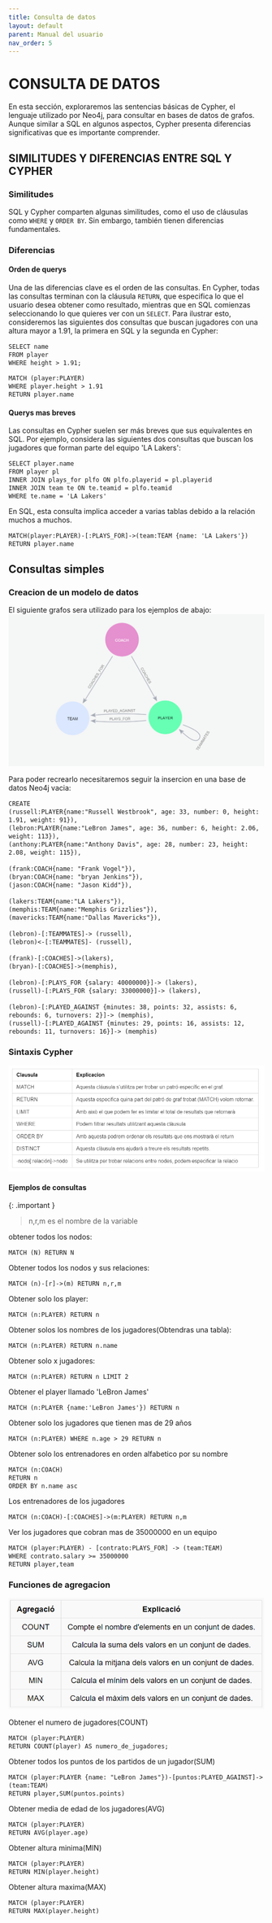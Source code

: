 ```yaml
---
title: Consulta de datos
layout: default
parent: Manual del usuario
nav_order: 5
---
```


# CONSULTA DE DATOS
En esta sección, exploraremos las sentencias básicas de Cypher, el lenguaje utilizado por Neo4j, para consultar en bases de datos de grafos. Aunque similar a SQL en algunos aspectos, Cypher presenta diferencias significativas que es importante comprender.

## SIMILITUDES Y DIFERENCIAS ENTRE SQL Y CYPHER
### Similitudes
SQL y Cypher comparten algunas similitudes, como el uso de cláusulas como ```WHERE``` y ```ORDER BY```. Sin embargo, también tienen diferencias fundamentales.

### Diferencias


#### **Orden de querys**
Una de las diferencias clave es el orden de las consultas. En Cypher, todas las consultas terminan con la cláusula ```RETURN```, que especifica lo que el usuario desea obtener como resultado, mientras que en SQL comienzas seleccionando lo que quieres ver con un ```SELECT```. Para ilustrar esto, consideremos las siguientes dos consultas que buscan jugadores con una altura mayor a 1.91, la primera en SQL y la segunda en Cypher:

```
SELECT name
FROM player
WHERE height > 1.91;
```
```
MATCH (player:PLAYER)
WHERE player.height > 1.91
RETURN player.name
```

#### **Querys mas breves**
Las consultas en Cypher suelen ser más breves que sus equivalentes en SQL. Por ejemplo, considera las siguientes dos consultas que buscan los jugadores que forman parte del equipo 'LA Lakers':
```
SELECT player.name
FROM player pl
INNER JOIN plays_for plfo ON plfo.playerid = pl.playerid
INNER JOIN team te ON te.teamid = plfo.teamid
WHERE te.name = 'LA Lakers'
```
En SQL, esta consulta implica acceder a varias tablas debido a la relación muchos a muchos.
```
MATCH(player:PLAYER)-[:PLAYS_FOR]->(team:TEAM {name: 'LA Lakers'})
RETURN player.name
```

## Consultas simples

### Creacion de un modelo de datos
El siguiente grafos sera utilizado para los ejemplos de abajo:
![](../imagenes/consulta/dataModel.png)

Para poder recrearlo necesitaremos seguir la insercion en una base de datos Neo4j vacia:

```
CREATE
(russell:PLAYER{name:"Russell Westbrook", age: 33, number: 0, height: 1.91, weight: 91}),
(lebron:PLAYER{name:"LeBron James", age: 36, number: 6, height: 2.06, weight: 113}),
(anthony:PLAYER{name:"Anthony Davis", age: 28, number: 23, height: 2.08, weight: 115}),

(frank:COACH{name: "Frank Vogel"}),
(bryan:COACH{name: "bryan Jenkins"}),
(jason:COACH{name: "Jason Kidd"}),

(lakers:TEAM{name:"LA Lakers"}),
(memphis:TEAM{name:"Memphis Grizzlies"}),
(mavericks:TEAM{name:"Dallas Mavericks"}),

(lebron)-[:TEAMMATES]-> (russell),
(lebron)<-[:TEAMMATES]- (russell),

(frank)-[:COACHES]->(lakers),
(bryan)-[:COACHES]->(memphis),

(lebron)-[:PLAYS_FOR {salary: 40000000}]-> (lakers),
(russell)-[:PLAYS_FOR {salary: 33000000}]-> (lakers),

(lebron)-[:PLAYED_AGAINST {minutes: 38, points: 32, assists: 6, rebounds: 6, turnovers: 2}]-> (memphis),
(russell)-[:PLAYED_AGAINST {minutes: 29, points: 16, assists: 12, rebounds: 11, turnovers: 16}]-> (memphis)
```

### Sintaxis Cypher
![](../imagenes/consulta/tablaSintaxis.png)


#### Ejemplos de consultas

{: .important }
>
>  n,r,m es el nombre de la variable


obtener todos los nodos:
```
MATCH (N) RETURN N
```

Obtener todos los nodos y sus relaciones:
```
MATCH (n)-[r]->(m) RETURN n,r,m
```

Obtener solo los player:
```
MATCH (n:PLAYER) RETURN n
```

Obtener solos los nombres de los jugadores(Obtendras una tabla):
```
MATCH (n:PLAYER) RETURN n.name
```

Obtener solo x jugadores:
```
MATCH (n:PLAYER) RETURN n LIMIT 2
```

Obtener el player llamado 'LeBron James'
```
MATCH (n:PLAYER {name:'LeBron James'}) RETURN n
```
Obtener solo los jugadores que tienen mas de 29 años
```
MATCH (n:PLAYER) WHERE n.age > 29 RETURN n
```

Obtener solo los entrenadores en orden alfabetico por su nombre
```
MATCH (n:COACH)
RETURN n
ORDER BY n.name asc
```

Los entrenadores de los jugadores
```
MATCH (n:COACH)-[:COACHES]->(m:PLAYER) RETURN n,m
```

Ver los jugadores que cobran mas de 35000000 en un equipo
```
MATCH (player:PLAYER) - [contrato:PLAYS_FOR] -> (team:TEAM)
WHERE contrato.salary >= 35000000
RETURN player,team
```

### Funciones de agregacion

![](../imagenes/consulta/tablaAgrupacion.png)

Obtener el numero de jugadores(COUNT)
```
MATCH (player:PLAYER)
RETURN COUNT(player) AS numero_de_jugadores;
```
Obtener todos los puntos de los partidos de un jugador(SUM)
```
MATCH (player:PLAYER {name: "LeBron James"})-[puntos:PLAYED_AGAINST]->(team:TEAM)
RETURN player,SUM(puntos.points)

```
Obtener media de edad de los jugadores(AVG)
```
MATCH (player:PLAYER)
RETURN AVG(player.age)

```
Obtener altura minima(MIN)
```
MATCH (player:PLAYER)
RETURN MIN(player.height)
```
Obtener altura maxima(MAX)
```
MATCH (player:PLAYER)
RETURN MAX(player.height)
```